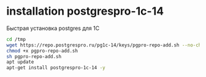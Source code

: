 # installation postgrespro-1c-14

Быстрая установка postgres для 1С

```bash
cd /tmp
wget https://repo.postgrespro.ru/pg1c-14/keys/pgpro-repo-add.sh --no-check-certificate
chmod +x pgpro-repo-add.sh
sh pgpro-repo-add.sh
apt update
apt-get install postgrespro-1c-14 -y
```
